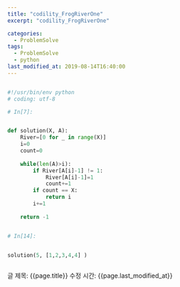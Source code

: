 ```yaml
---
title: "codility_FrogRiverOne"
excerpt: "codility_FrogRiverOne"

categories:
  - ProblemSolve
tags:
  - ProblemSolve
  - python
last_modified_at: 2019-08-14T16:40:00
---
```


```python

#!/usr/bin/env python
# coding: utf-8

# In[7]:


def solution(X, A):
    River=[0 for _ in range(X)]
    i=0
    count=0
    
    while(len(A)>i):
        if River[A[i]-1] != 1:
            River[A[i]-1]=1
            count+=1
        if count == X:
            return i
        i+=1
        
    return -1


# In[14]:


solution(5, [1,2,3,4,4] )



```

글 제목: {{page.title}}
수정 시간: {{page.last_modified_at}}

